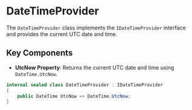 # DateTimeProvider

The `DateTimeProvider` class implements the `IDateTimeProvider` interface and provides the current UTC date and time.

## Key Components

- **UtcNow Property**: Returns the current UTC date and time using `DateTime.UtcNow`.

```csharp
internal sealed class DateTimeProvider : IDateTimeProvider
{
    public DateTime UtcNow => DateTime.UtcNow; 
}
``` 